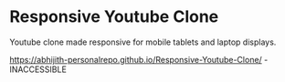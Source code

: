 # Responsive Youtube Clone
 Youtube clone made responsive for mobile tablets and laptop displays.
 
 https://abhijith-personalrepo.github.io/Responsive-Youtube-Clone/ - INACCESSIBLE
